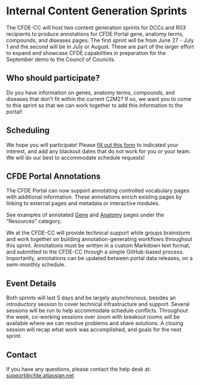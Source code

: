 # Internal Content Generation Sprints

The CFDE-CC will host two content generation sprints for DCCs and R03 recipients to produce annotations for CFDE Portal gene, anatomy terms, compounds, and diseases pages. The first sprint will be from June 27 - July 1 and the second will be in July or August. These are part of the larger effort to expand and showcase CFDE capabilities in preparation for the September demo to the Council of Councils.

## Who should participate?

Do you have information on genes, anatomy terms, compounds, and diseases that don't fit within the current C2M2? If so, we want you to come to this sprint so that we can work together to add this information to the portal!

## Scheduling

We hope you will participate! Please [fill out this form](https://forms.gle/zppvKfF5NQPXj4sr9) to indicated your interest, and add any blackout dates that do not work for you or your team. We will do our best to accommodate schedule requests!

## CFDE Portal Annotations

The CFDE Portal can now support annotating controlled vocabulary pages with additional information. These annotations enrich existing pages by linking to external pages and metadata or interactive modules.

See examples of annotated [Gene](https://app.nih-cfde.org/chaise/record/#1/CFDE:gene/nid=1) and [Anatomy](https://app.nih-cfde.org/chaise/record/#1/CFDE:anatomy/nid=253) pages under the “Resources” category.

We at the CFDE-CC will provide technical support while groups brainstorm and work together on building annotation-generating workflows throughout this sprint. Annotations must be written in a custom Markdown text format, and submitted to the CFDE-CC through a simple GitHub-based process. Importantly, annotations can be updated between portal data releases, on a semi-monthly schedule.

## Event Details

Both sprints will last 5 days and be largely asynchronous, besides an introductory session to cover technical infrastructure and support. Several sessions will be run to help accommodate schedule conflicts. Throughout the week, co-working sessions over zoom with breakout rooms will be available where we can resolve problems and share solutions. A closing session will recap what work was accomplished, and goals for the next sprint.

## Contact

If you have any questions, please contact the help desk at: support@cfde.atlassian.net 
